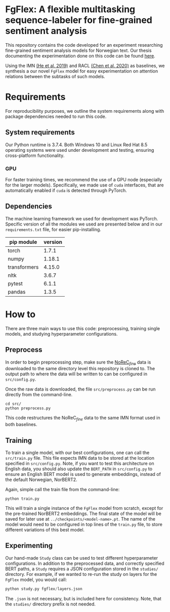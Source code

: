 # FgFlex: A flexible multitasking sequence-labeler for fine-grained sentiment analysis

This repository contains the code developed for an experiment researching fine-grained sentiment analysis models for Norwegian text. Our thesis documenting the experimentation done on this code can be found [here](https://github.com/pmhalvor/fgsa/blob/master/FgFlex.pdf).


Using the IMN [(He et al. 2019)](https://github.com/ruidan/IMN-E2E-ABSA) and RACL [(Chen et al. 2020)](https://github.com/NLPWM-WHU/RACL) as baselines, we synthesis a our novel `FgFlex` model for easy experimentation on attention relations between the subtasks of such models. 


# Requirements
For reproducibility purposes, we outline the system requirements along with package dependencies needed to run this code.

## System requirements
Our Python runtime is 3.7.4.
Both Windows 10 and Linux Red Hat 8.5 operating systems were used under development and testing, ensuring cross-platform functionality.

### GPU
For faster training times, we recommend the use of a GPU node (especially for the larger models). 
Specifically, we made use of `cuda` interfaces, that are automatically enabled if `cuda` is detected through PyTorch.

## Dependencies
The machine learning framework we used for development was PyTorch.
Specific version of all the modules we used are presented below and in our `requirements.txt` file, for easier pip-installing.

| pip module | version |
|-|-|
|torch | 1.7.1 |
|numpy | 1.18.1 |
|transformers | 4.15.0 |
|nltk | 3.6.7 |
|pytest | 6.1.1 |
|pandas | 1.3.5 |



# How to
There are three main ways to use this code: preprocessing, training single models, and studying hyperparameter configurations.

## Preprocess
In order to begin preprocessing step, make sure the [NoReC$_{fine}$](https://github.com/ltgoslo/norec_fine) data is downloaded to the same directory level this repository is cloned to. 
The output path to where the data will be written to can be configured in `src/config.py`.

Once the raw data is downloaded, the file `src/preprocess.py` can be run directly from the command-line. 
```
cd src/
python preprocess.py
```
This code restructures the NoReC$_{fine}$ data to the same IMN format used in both baselines.



## Training
To train a single model, with our best configurations, one can call the `src/train.py` file.
This file expects IMN data to be stored at the location specified in `src/config.py`.
Note, if you want to test this architecture on English data, you should also update the `BERT_PATH` in `src/config.py` to ensure an English BERT model is used to generate embeddings, instead of the default Norwegian, NorBERT2. 

Again, simple call the train file from the command-line:
```
python train.py
``` 
This will train a single instance of the `FgFlex` model from scratch, except for the pre-trained NorBERT2 embeddings. 
The final state of the model will be saved for later use at `../checkpoints/<model-name>.pt`.
The name of the model would need to be configured in top lines of the `train.py` file, to store different variations of this best model. 



## Experimenting
Our hand-made `Study` class can be used to test different hyperparameter configurations.
In addition to the preprocessed data, and correctly specified BERT paths, a `Study` requires a JSON configuration stored in the `studies/` directory.
For example, if we wanted to re-run the study on layers for the `FgFlex` model, you would call:

```python
python study.py fgflex/layers.json
```

The `.json` is not necessary, but is included here for consistency. 
Note, that the `studies/` directory prefix is not needed. 








